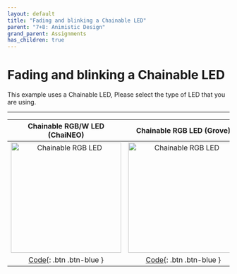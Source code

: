 ```yaml
---
layout: default
title: "Fading and blinking a Chainable LED"
parent: "7+8: Animistic Design"
grand_parent: Assignments
has_children: true
---
```


# Fading and blinking a Chainable LED

This example uses a Chainable LED, Please select the type of LED that you are using.

---

|                                                               Chainable RGB/W LED (ChaiNEO)                                                                |                                                                       Chainable RGB LED (Grove)                                                                       |
|:----------------------------------------------------------------------------------------------------------------------------------------------------------:|:---------------------------------------------------------------------------------------------------------------------------------------------------------------------:|
| <img src="https://id-studiolab.github.io/Connected-Interaction-Kit/components/chainable-led/assets/ChaiNEO-RGBW.png" alt="Chainable RGB LED" width="250"/> | <img src="https://id-studiolab.github.io/Connected-Interaction-Kit/components/chainable-led/assets/Grove-Chainable-LED-2.0.png" alt="Chainable RGB LED" width="250"/> |
|                                   [Code](fading-and-blinking-a-chainable-led/neopixel){: .btn .btn-blue }                                   |                                         [Code](fading-and-blinking-a-chainable-led/p9813){: .btn .btn-blue }                                          |

